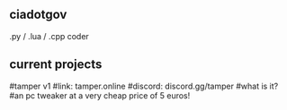 ## ciadotgov

.py / .lua / .cpp coder
## current projects
#tamper v1
#link: tamper.online
#discord: discord.gg/tamper
#what is it?
#an pc tweaker at a very cheap price of 5 euros!
